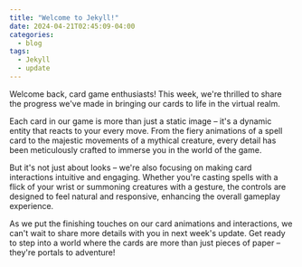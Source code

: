 ```yaml
---
title: "Welcome to Jekyll!"
date: 2024-04-21T02:45:09-04:00
categories:
  - blog
tags:
  - Jekyll
  - update
---
```


Welcome back, card game enthusiasts! This week, we're thrilled to share the progress we've made in bringing our cards to life in the virtual realm.

Each card in our game is more than just a static image – it's a dynamic entity that reacts to your every move. From the fiery animations of a spell card to the majestic movements of a mythical creature, every detail has been meticulously crafted to immerse you in the world of the game.

But it's not just about looks – we're also focusing on making card interactions intuitive and engaging. Whether you're casting spells with a flick of your wrist or summoning creatures with a gesture, the controls are designed to feel natural and responsive, enhancing the overall gameplay experience.

As we put the finishing touches on our card animations and interactions, we can't wait to share more details with you in next week's update. Get ready to step into a world where the cards are more than just pieces of paper – they're portals to adventure!
